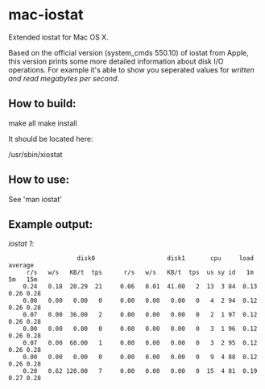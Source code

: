 mac-iostat
==========

Extended iostat for Mac OS X.

Based on the official version (system_cmds 550.10) of iostat from Apple, this version prints some more detailed information about disk I/O operations. For example it's able to show you seperated values for *written and read megabytes per second*.

How to build:
-------------

make all
make install

It should be located here:

/usr/sbin/xiostat

How to use:
-----------

See 'man iostat'

Example output:
---------------

*iostat 1*:

```
                   disk0                    disk1       cpu     load average
     r/s   w/s   KB/t  tps      r/s   w/s   KB/t  tps  us sy id   1m   5m   15m
    0.24   0.18  20.29  21     0.06   0.01  41.00   2  13  3 84  0.13 0.26 0.28
    0.00   0.00   0.00   0     0.00   0.00   0.00   0   4  2 94  0.12 0.26 0.28
    0.07   0.00  36.00   2     0.00   0.00   0.00   0   2  1 97  0.12 0.26 0.28
    0.00   0.00   0.00   0     0.00   0.00   0.00   0   3  1 96  0.12 0.26 0.28
    0.07   0.00  68.00   1     0.00   0.00   0.00   0   3  2 95  0.12 0.26 0.28
    0.00   0.00   0.00   0     0.00   0.00   0.00   0   9  4 88  0.12 0.26 0.28
    0.20   0.62 120.00   7     0.00   0.00   0.00   0  15  4 81  0.19 0.27 0.28
```


